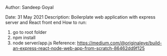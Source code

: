 Author: Sandeep Goyal

Date: 31 May 2021
Description: Boilerplate web application with express server and React front end
How to run: 
1. go to root folder
2. npm install
3. node server/app.js
Reference: https://medium.com/@originaleye/build-an-express-react-node-web-app-from-scratch-86462dd9f125